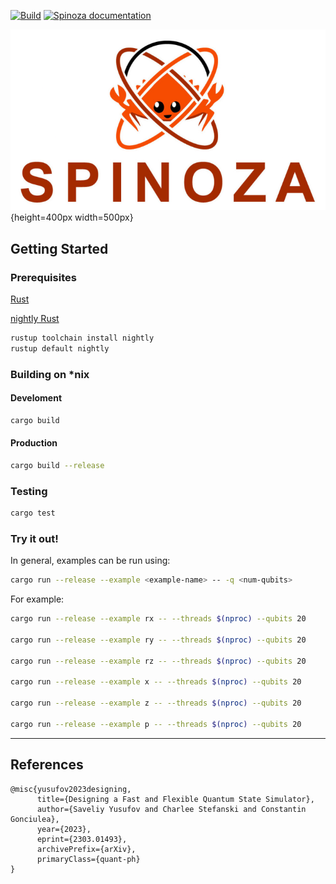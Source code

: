 [![Build](https://github.com/QuState/spinoza/actions/workflows/rust.yml/badge.svg)](https://github.com/QuState/spinoza/actions/workflows/rust.yml)
[![Spinoza documentation](https://img.shields.io/badge/docs-passing-brightgreen)](https://qustate.github.io/doc/spinoza/)

![ALT TEXT](assets/logo.png){height=400px width=500px}



## Getting Started

### Prerequisites

[Rust](https://www.rust-lang.org/learn/get-started)

[nightly Rust](https://rust-lang.github.io/rustup/concepts/channels.html)
```bash
rustup toolchain install nightly
rustup default nightly
```

### Building on *nix

#### Develoment
```bash
cargo build
```

#### Production
```bash
cargo build --release
```

### Testing
```bash
cargo test
```

### Try it out!

In general, examples can be run using:
```bash
cargo run --release --example <example-name> -- -q <num-qubits>
```

For example:
```bash
cargo run --release --example rx -- --threads $(nproc) --qubits 20

cargo run --release --example ry -- --threads $(nproc) --qubits 20

cargo run --release --example rz -- --threads $(nproc) --qubits 20

cargo run --release --example x -- --threads $(nproc) --qubits 20

cargo run --release --example z -- --threads $(nproc) --qubits 20

cargo run --release --example p -- --threads $(nproc) --qubits 20
```

___

## References
```
@misc{yusufov2023designing,
      title={Designing a Fast and Flexible Quantum State Simulator},
      author={Saveliy Yusufov and Charlee Stefanski and Constantin Gonciulea},
      year={2023},
      eprint={2303.01493},
      archivePrefix={arXiv},
      primaryClass={quant-ph}
}
```

